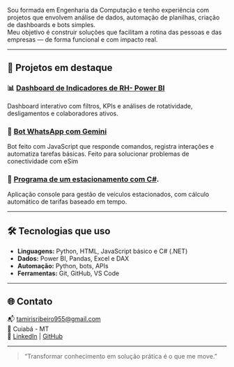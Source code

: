 
Sou formada em Engenharia da Computação e tenho experiência com projetos que envolvem análise de dados, automação de planilhas, criação de dashboards e bots simples.  
Meu objetivo é construir soluções que facilitam a rotina das pessoas e das empresas — de forma funcional e com impacto real.

---

## 💼 Projetos em destaque

### 📊 [Dashboard de Indicadores de RH- Power BI](https://github.com/tamhiull/IndicadoresRh)
Dashboard interativo com filtros, KPIs e análises de rotatividade, desligamentos e colaboradores ativos.

### 🤖 [Bot WhatsApp com Gemini](https://github.com/tamhiull/whatsapp-gemini-bot)
Bot feito com JavaScript que responde comandos, registra interações e automatiza tarefas básicas.
Feito para solucionar problemas de conectividade com eSim 

### 🤖 [Programa de um estacionamento com C#](https://github.com/tamhiull/ProjetoEstacionamento).
Aplicação console para gestão de veículos estacionados, com cálculo automático de tarifas baseado em tempo. 


---

## 🛠️ Tecnologias que uso

- **Linguagens:** Python, HTML, JavaScript básico e C# (.NET)
- **Dados:** Power BI, Pandas, Excel e DAX
- **Automação:** Python, bots, APIs
- **Ferramentas:** Git, GitHub, VS Code

---

## 🌐 Contato

📬 tamirisribeiro955@gmail.com  
📍 Cuiabá - MT  
🔗 [LinkedIn](https://linkedin.com/in/tamicomp) | [GitHub](https://github.com/tamhiull)

---

> “Transformar conhecimento em solução prática é o que me move.”
